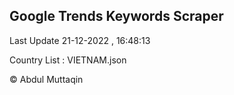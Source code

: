 

## Google Trends Keywords Scraper 
 
Last Update 21-12-2022 , 16:48:13

Country List :
VIETNAM.json



© Abdul Muttaqin 
